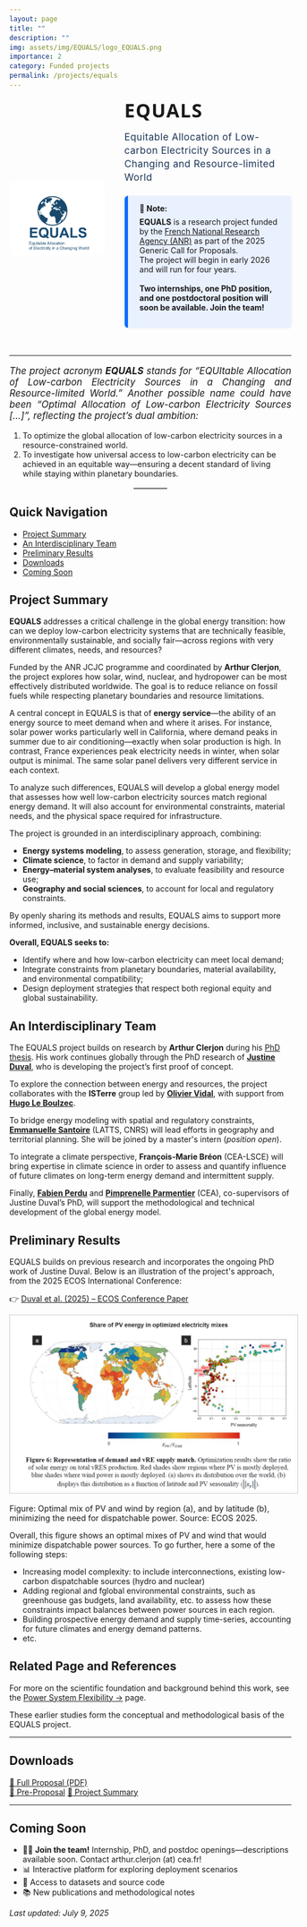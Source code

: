 ```yaml
---
layout: page
title: ""
description: ""
img: assets/img/EQUALS/logo_EQUALS.png
importance: 2
category: Funded projects
permalink: /projects/equals
---
```


<div style="display: flex; align-items: center; gap: 36px; margin-bottom: 2em;">
  <img src="/assets/img/EQUALS/logo_EQUALS.png"
       alt=alt="EQUALS – Low-carbon electricity modeling project logo"
       style="width: 480px; max-width: 95vw; min-width: 120px; border-radius: 16px; margin-bottom: 0; background: white; padding: 0.5em; box-shadow: none;" />
  <div style="text-align: left;">
    <div style="font-size: 2.1rem; font-weight: 700; letter-spacing: 1.5px; margin-bottom: 0.4em; font-family: 'Segoe UI', 'Helvetica Neue', Arial, sans-serif;">
      EQUALS
    </div>
    <div style="font-size: 1.07rem; font-weight: 400; color: #1d3557; letter-spacing: 0.5px; margin-bottom: 0.2em; line-height: 1.4;">
      Equitable Allocation of Low-carbon Electricity Sources in a Changing and Resource-limited World
    </div>
    <div style="border-left: 6px solid #0d6efd; background-color: #e9f1ff; padding: 1em 1.5em; margin: 1.5em 0; border-radius: 6px; box-shadow: 0 1px 4px rgba(0,0,0,0.07);">
      <strong>🔔 Note:</strong><br>
      <p style="margin-top: 0.5em;">
        <strong>EQUALS</strong> is a research project funded by the 
        <a href="https://anr.fr/en/call-for-proposals-details/call/generic-call-for-proposals-aapg-2025/" target="_blank" rel="noopener">French National Research Agency (ANR)</a> as part of the 2025 Generic Call for Proposals.<br>
        The project will begin in early 2026 and will run for four years.
        <br><br>
        <strong>Two internships, one PhD position, and one postdoctoral position will soon be available. Join the team!</strong>
      </p>
    </div>
  </div>
</div>


---

<p style="font-style: italic; font-size: 1.05rem; text-align: justify;">
  The project acronym <strong>EQUALS</strong> stands for 
 <em>“EQUItable Allocation of Low-carbon Electricity Sources in a Changing and Resource-limited World.”</em> Another possible name could have been <em>“Optimal Allocation of Low-carbon Electricity Sources […]”</em>, 
  reflecting the project’s dual ambition:
</p>

<ol>
  <li>
    To optimize the global allocation of low-carbon electricity sources in a resource-constrained world.
  </li>
  <li>
    To investigate how universal access to low-carbon electricity can be achieved in an equitable way—ensuring a decent standard of living while staying within planetary boundaries.
  </li>
</ol>

<hr style="width: 60px; border: none; border-top: 2px solid #ccc; margin: 1rem auto;">

## Quick Navigation

- [Project Summary](#project-summary)
- [An Interdisciplinary Team](#an-interdisciplinary-team)
- [Preliminary Results](#preliminary-results)
- [Downloads](#downloads)
- [Coming Soon](#coming-soon)

## Project Summary

**EQUALS** addresses a critical challenge in the global energy transition: how can we deploy low-carbon electricity systems that are technically feasible, environmentally sustainable, and socially fair—across regions with very different climates, needs, and resources?

Funded by the ANR JCJC programme and coordinated by **Arthur Clerjon**, the project explores how solar, wind, nuclear, and hydropower can be most effectively distributed worldwide. The goal is to reduce reliance on fossil fuels while respecting planetary boundaries and resource limitations.

A central concept in EQUALS is that of **energy service**—the ability of an energy source to meet demand when and where it arises. For instance, solar power works particularly well in California, where demand peaks in summer due to air conditioning—exactly when solar production is high. In contrast, France experiences peak electricity needs in winter, when solar output is minimal. The same solar panel delivers very different service in each context.

To analyze such differences, EQUALS will develop a global energy model that assesses how well low-carbon electricity sources match regional energy demand. It will also account for environmental constraints, material needs, and the physical space required for infrastructure.

The project is grounded in an interdisciplinary approach, combining:

- **Energy systems modeling**, to assess generation, storage, and flexibility;
- **Climate science**, to factor in demand and supply variability;
- **Energy–material system analyses**, to evaluate feasibility and resource use;
- **Geography and social sciences**, to account for local and regulatory constraints.

By openly sharing its methods and results, EQUALS aims to support more informed, inclusive, and sustainable energy decisions.

**Overall, EQUALS seeks to:**

- Identify where and how low-carbon electricity can meet local demand;  
- Integrate constraints from planetary boundaries, material availability, and environmental compatibility;  
- Design deployment strategies that respect both regional equity and global sustainability.


## An Interdisciplinary Team

The EQUALS project builds on research by **Arthur Clerjon** during his [PhD thesis](https://hal.science/tel-03230033/). His work continues globally through the PhD research of **[Justine Duval](https://theses.fr/s399297)**, who is developing the project’s first proof of concept.

To explore the connection between energy and resources, the project collaborates with the **ISTerre** group led by [**Olivier Vidal**](https://www.isterre.fr/annuaire/pages-web-du-personnel/olivier-vidal/), with support from [**Hugo Le Boulzec**](https://www.researchgate.net/profile/Hugo-Le-Boulzec-2).

To bridge energy modeling with spatial and regulatory constraints, [**Emmanuelle Santoire**](https://latts.fr/membres/santoireemmanuelle/) (LATTS, CNRS) will lead efforts in geography and territorial planning. She will be joined by a master's intern (_position open_).

To integrate a climate perspective, **François-Marie Bréon** (CEA-LSCE) will bring expertise in climate science in order to assess and quantify influence of future climates on long-term energy demand and intermittent supply.

Finally, [**Fabien Perdu**](https://www.linkedin.com/in/fabien-perdu-7325a41a5/) and [**Pimprenelle Parmentier**](https://www.linkedin.com/in/pimprenelle-parmentier-6b0373131/) (CEA), co-supervisors of Justine Duval’s PhD, will support the methodological and technical development of the global energy model.

## Preliminary Results

EQUALS builds on previous research and incorporates the ongoing PhD work of Justine Duval. Below is an illustration of the project's approach, from the 2025 ECOS International Conference:

👉 [Duval et al. (2025) – ECOS Conference Paper](https://cea.hal.science/cea-05141769)

<a href="/assets/img/RQUALS/PV_distribution_ECOS.png" target="_blank">
  <img src="/assets/img/EQUALS/PV_distribution_ECOS.png" alt="Optimal PV/Wind allocation" style="max-width:100%; border: 1px solid #ccc; padding: 5px;">
</a>
<p style="font-size: 0.9rem;">Figure: Optimal mix of PV and wind by region (a), and by latitude (b), minimizing the need for dispatchable power. Source: ECOS 2025.</p>

Overall, this figure shows an optimal mixes of PV and wind that would minimize dispatchable power sources. To go further, here a some of the following steps:

- Increasing model complexity: to include interconnections, existing low-carbon dispatchable sources (hydro and nuclear)
- Adding regional and fglobal environmental  constraints, such as greenhouse gas budgets, land availability, etc. to assess how these constraints impact balances between power sources in each region.
- Building prospective energy demand and supply time-series, accounting for future climates and energy demand patterns.
- etc.

## Related Page and References

For more on the scientific foundation and background behind this work, see the [Power System Flexibility →](/power-system-flexibility) page.

These earlier studies form the conceptual and methodological basis of the EQUALS project.

---

## Downloads

<p>
  <a class="btn btn-primary" href="https://nuage.gresille.org/index.php/s/9TonKDSQCjWzkZr">📄 Full Proposal (PDF)</a><br>
  <a class="btn btn-outline-secondary" href="https://nuage.gresille.org/index.php/s/cLf7toepGt8nm3g">📃 Pre-Proposal</a>
  <a class="btn btn-outline-primary" href="https://nuage.gresille.org/index.php/s/sioYgnqM3AHDQyD">📝 Project Summary</a><br>
</p>

---

## Coming Soon

<ul>
  <li>🧑‍🔬 <strong>Join the team!</strong> Internship, PhD, and postdoc openings—descriptions available soon. Contact arthur.clerjon (at) cea.fr!</li>
  <li>📊 Interactive platform for exploring deployment scenarios</li>
  <li>📁 Access to datasets and source code</li>
  <li>📚 New publications and methodological notes</li>
</ul>

*Last updated: July 9, 2025*

